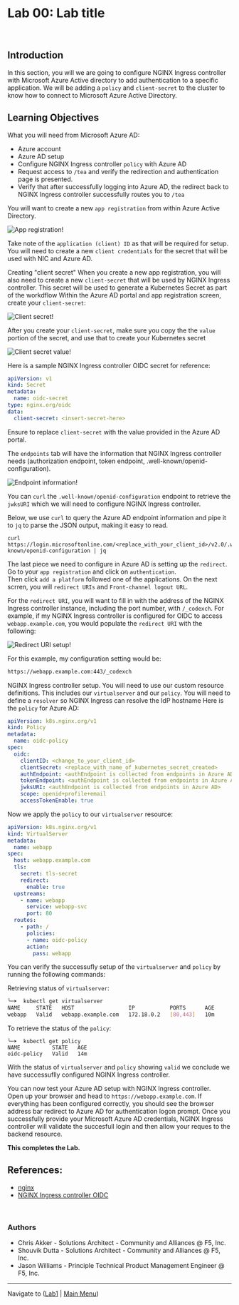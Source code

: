 # Lab 00: Lab title

<br/>

## Introduction

In this section, you will we are going to configure NGINX Ingress controller with Microsoft Azure Active directory to add authentication to a specific application. We will be adding a `policy` and `client-secret` to the cluster to know how to connect to Microsoft Azure Active Directory.
<br/>

## Learning Objectives

What you will need from Microsoft Azure AD:

- Azure account
- Azure AD setup
- Configure NGINX Ingress controller `policy` with Azure AD
- Request access to `/tea` and verify the redirection and authentication page is presented.
- Verify that after successfully logging into Azure AD, the redirect back to NGINX Ingress controller successfully routes you to `/tea`

You will want to create a new `app registration` from within Azure Active Directory.

![App registration!](./images/app-reg.PNG "App registration")

Take note of the `application (client) ID` as that will be required for setup.
You will need to create a new `client credentials` for the secret that will be used with NIC and Azure AD.

Creating "client secret"
When you create a new app registration, you will also need to create a new `client-secret` that will be used by NGINX Ingress controller. This secret will be used to generate a Kubernetes Secret as part of the workdflow
Within the Azure AD portal and app registration screen, create your `client-secret`:

![Client secret!](./images/client-secret.JPG "Client secret")

After you create your `client-secret`, make sure you copy the the `value` portion of the secret, and use that to create your Kubernetes secret


![Client secret value!](./images/secret-value.jpg "Secret value")

Here is a sample NGINX Ingress controller OIDC secret for reference:

```yaml
apiVersion: v1
kind: Secret
metadata:
  name: oidc-secret
type: nginx.org/oidc
data:
  client-secret: <insert-secret-here>
```

Ensure to replace `client-secret` with the value provided in the Azure AD portal.

The `endpoints` tab will have the information that NGINX Ingress controller needs (authorization endpoint, token endpoint, .well-known/openid-configuration).

![Endpoint information!](./images/endpoit.JPG "Endpoint Information")

You can `curl` the `.well-known/openid-configuration` endpoint to retrieve the `jwksURI` which we will need to configure NGINX Ingress controller.

Below, we use `curl` to query the Azure AD endpoint information and pipe it to `jq` to parse the JSON output, making it easy to read.


```shell
curl https://login.microsoftonline.com/<replace_with_your_client_id>/v2.0/.well-known/openid-configuration | jq
```

The last piece we need to configure in Azure AD is setting up the `redirect`.
Go to your `app registration` and click on `authentication`.   
Then click `add a platform` followed one of the applications.
On the next scrren, you will `redirect URIs` and `Front-channel logout URL`. 


For the `redirect URI`, you will want to fill in with the address of the NGINX Ingress controller instance, including the port number, with `/_codexch`.
For example, if my NGINX Ingress controller is configured for OIDC to access `webapp.example.com`, you would populate the `redirect URI` with the following:

![Redirect URI setup!](./images/redirect.JPG "Redirect configuration")

For this example, my configuration setting would be:

```bash
https://webapp.example.com:443/_codexch
```

NGINX Ingress controller setup.
You will need to use our custom resource definitions. This includes our `virtualserver` and our `policy`.
You will need to define a `resolver` so NGINX Ingress can resolve the IdP hostname
Here is the `policy` for Azure AD:

```yaml
apiVersion: k8s.nginx.org/v1
kind: Policy
metadata:
  name: oidc-policy
spec:
  oidc:
    clientID: <change_to_your_client_id>
    clientSecret: <replace_with_name_of_kubernetes_secret_created>
    authEndpoint: <authEndpoint is collected from endpoints in Azure AD>
    tokenEndpoint: <authEndpoint is collected from endpoints in Azure AD> 
    jwksURI: <authEndpoint is collected from endpoints in Azure AD> 
    scope: openid+profile+email
    accessTokenEnable: true
```

Now we apply the `policy` to our `virtualserver` resource:

```yaml
apiVersion: k8s.nginx.org/v1
kind: VirtualServer
metadata:
  name: webapp
spec:
  host: webapp.example.com
  tls:
    secret: tls-secret
    redirect:
      enable: true
  upstreams:
    - name: webapp
      service: webapp-svc
      port: 80
  routes:
    - path: /
      policies:
      - name: oidc-policy
      action:
        pass: webapp
```

You can verify the successufly setup of the `virtualserver` and `policy` by running the following commands:  

Retrieving status of `virtualserver`:
```bash
╰─➤  kubectl get virtualserver
NAME     STATE   HOST                 IP           PORTS      AGE
webapp   Valid   webapp.example.com   172.18.0.2   [80,443]   10m
```
To retrieve the status of the `policy`:
```
╰─➤  kubectl get policy
NAME          STATE   AGE
oidc-policy   Valid   14m
```

With the status of `virtualserver` and `policy` showing `valid` we conclude we have successuflly configured NGINX Ingress controller.

You can now test your Azure AD setup with NGINX Ingress controller.   
Open up your browser and head to `https://webapp.example.com`. 
If everything has been configured correctly, you should see the browser address bar redirect to Azure AD for authentication logon prompt. Once you successfully provide your Microsoft Azure AD credentials, NGINX Ingress controller will validate the succesfull login and then allow your reques to the backend resource.

**This completes the Lab.** 
<br/>

## References: 

- [nginx](www.nginx.com)
- [NGINX Ingress controller OIDC](https://docs.nginx.com/nginx-ingress-controller/configuration/policy-resource/#oidc)
<br/>

### Authors
- Chris Akker - Solutions Architect - Community and Alliances @ F5, Inc.
- Shouvik Dutta - Solutions Architect - Community and Alliances @ F5, Inc.
- Jason Williams - Principle Technical Product Management Engineer @ F5, Inc.

-------------

Navigate to ([Lab1](../lab1/readme.md) | [Main Menu](../LabGuide.md))
